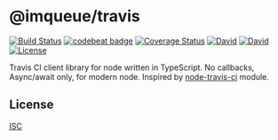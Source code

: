 # @imqueue/travis

[![Build Status](https://travis-ci.org/imqueue/travis.svg?branch=master)](https://travis-ci.org/imqueue/travis)
[![codebeat badge](https://codebeat.co/badges/49a383a7-0d94-4243-953b-2bfa1fd92b9c)](https://codebeat.co/projects/github-com-imqueue-travis-master)
[![Coverage Status](https://coveralls.io/repos/github/imqueue/travis/badge.svg?branch=master)](https://coveralls.io/github/imqueue/travis?branch=master)
[![David](https://img.shields.io/david/imqueue/travis.svg)](https://david-dm.org/imqueue/travis)
[![David](https://img.shields.io/david/dev/imqueue/travis.svg)](https://david-dm.org/imqueue/travis?type=dev)
[![License](https://img.shields.io/badge/license-ISC-blue.svg)](https://rawgit.com/imqueue/travis/master/LICENSE)

Travis CI client library for node written in TypeScript. No callbacks,
Async/await only, for modern node. 
Inspired by [node-travis-ci](https://github.com/pwmckenna/node-travis-ci)
module.

## License

[ISC](https://github.com/imqueue/node-travis/blob/master/LICENSE)
